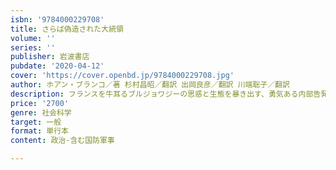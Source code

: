 ```yaml
---
isbn: '9784000229708'
title: さらば偽造された大統領
volume: ''
series: ''
publisher: 岩波書店
pubdate: '2020-04-12'
cover: 'https://cover.openbd.jp/9784000229708.jpg'
author: ホアン・ブランコ／著 杉村昌昭／翻訳 出岡良彦／翻訳 川端聡子／翻訳
description: フランスを牛耳るブルジョワジーの思惑と生態を暴き出す、勇気ある内部告発。発売半年で10万部を達成！
price: '2700'
genre: 社会科学
target: 一般
format: 単行本
content: 政治-含む国防軍事

---
```

